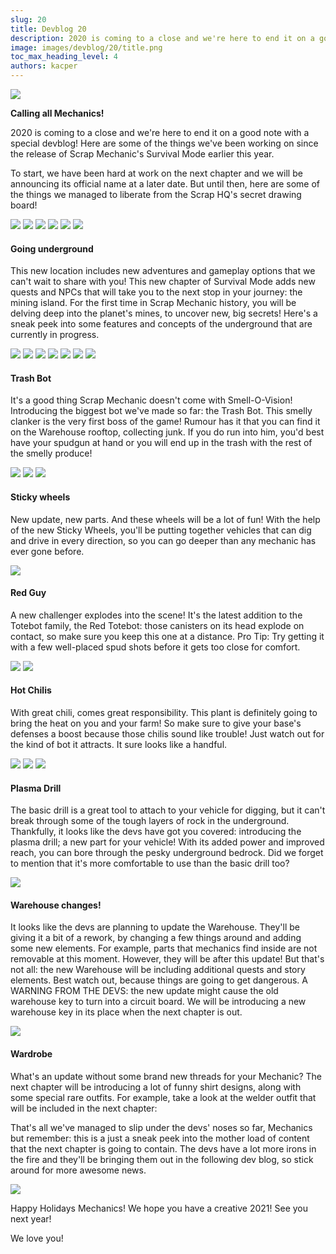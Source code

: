 ```yaml
---
slug: 20
title: Devblog 20
description: 2020 is coming to a close and we're here to end it on a good note with a special devblog!
image: images/devblog/20/title.png
toc_max_heading_level: 4
authors: kacper
---
```


![](/images/devblog/20/title.png)

**Calling all Mechanics!**

2020 is coming to a close and we're here to end it on a good note with a special devblog! Here are some of the things we've been working on since the release of Scrap Mechanic's Survival Mode earlier this year.
<!--truncate-->
To start, we have been hard at work on the next chapter and we will be announcing its official name at a later date. But until then, here are some of the things we managed to liberate from the Scrap HQ's secret drawing board!

![](https://i.imgur.com/fOicyRd.png)
![](https://i.imgur.com/d6EKxCH.png)
![](https://i.imgur.com/YrGSNdu.png)
![](https://i.imgur.com/YJqsZPQ.png)
![](https://i.imgur.com/VzYRYd5.jpg)
![](https://i.imgur.com/31Y52y6.png)

#### Going underground

This new location includes new adventures and gameplay options that we can't wait to share with you! This new chapter of Survival Mode adds new quests and NPCs that will take you to the next stop in your journey: the mining island. For the first time in Scrap Mechanic history, you will be delving deep into the planet's mines, to uncover new, big secrets!
Here's a sneak peek into some features and concepts of the underground that are currently in progress.

![](https://i.imgur.com/ZmdtuOU.jpg)
![](https://i.imgur.com/m2BjClw.png)
![](https://i.imgur.com/kImsEkt.png)
![](https://i.imgur.com/E3R6oCa.png)
![](https://i.imgur.com/gJH16iS.png)
![](https://i.imgur.com/8jytLvN.png)
![](https://i.imgur.com/IfhNZ5w.png)

#### Trash Bot

It's a good thing Scrap Mechanic doesn't come with Smell-O-Vision! Introducing the biggest bot we've made so far: the Trash Bot. 
This smelly clanker is the very first boss of the game! Rumour has it that you can find it on the Warehouse rooftop, collecting junk. 
If you do run into him, you'd best have your spudgun at hand or you will end up in the trash with the rest of the smelly produce! 

![](https://i.imgur.com/SMi4k0l.png)
![](https://i.imgur.com/HpqafLv.png)
![](https://i.imgur.com/nqoW7cf.png)

#### Sticky wheels

New update, new parts. And these wheels will be a lot of fun!
With the help of the new Sticky Wheels, you'll be putting together vehicles that can dig and drive in every direction, so you can go deeper than any mechanic has ever gone before. 

![](https://i.imgur.com/D1Kq6ov.png)

#### Red Guy

A new challenger explodes into the scene!
It's the latest addition to the Totebot family, the Red Totebot: those canisters on its head explode on contact, so make sure you keep this one at a distance.
Pro Tip: Try getting it with a few well-placed spud shots before it gets too close for comfort. 
 
![](https://i.imgur.com/dsdHeO3.png)
![](https://i.imgur.com/UnpWa4W.png)

#### Hot Chilis 

With great chili, comes great responsibility. This plant is definitely going to bring the heat on you and your farm! So make sure to give your base's defenses a boost because those chilis sound like trouble! Just watch out for the kind of bot it attracts. It sure looks like a handful.

![](https://i.imgur.com/Cg91tU8.png)
![](https://i.imgur.com/KaBtpeU.png)
![](https://i.imgur.com/3z2zMGO.png)

#### Plasma Drill

The basic drill is a great tool to attach to your vehicle for digging, but it can't break through some of the tough layers of rock in the underground. 
Thankfully, it looks like the devs have got you covered: introducing the plasma drill; a new part for your vehicle! With its added power and improved reach, you can bore through the pesky underground bedrock. Did we forget to mention that it's more comfortable to use than the basic drill too?

![](https://i.imgur.com/hEM71OE.gif)

#### Warehouse changes!

It looks like the devs are planning to update the Warehouse.
They'll be giving it a bit of a rework, by changing a few things around and adding some new elements. For example, parts that mechanics find inside are not removable at this moment. However, they will be after this update! 
But that's not all: the new Warehouse will be including additional quests and story elements. Best watch out, because things are going to get dangerous.
A WARNING FROM THE DEVS: the new update might cause the old warehouse key to turn into a circuit board. We will be introducing a new warehouse key in its place when the next chapter is out.

![](https://i.imgur.com/qyXH9fp.png)

#### Wardrobe

What's an update without some brand new threads for your Mechanic?
The next chapter will be introducing a lot of funny shirt designs, along with some special rare outfits. For example, take a look at the welder outfit that will be included in the next chapter:


That's all we've managed to slip under the devs' noses so far, Mechanics but remember: this is a just a sneak peek into the mother load of content that the next chapter is going to contain. The devs have a lot more irons in the fire and they'll be bringing them out in the following dev blog, so stick around for more awesome news.


![](https://i.imgur.com/qlceQvY.png)

Happy Holidays Mechanics! We hope you have a creative 2021!
See you next year!

We love you! 



